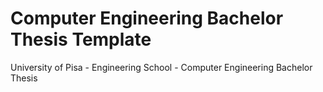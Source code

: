 # Computer Engineering Bachelor Thesis Template
University of Pisa - Engineering School - Computer Engineering Bachelor Thesis
